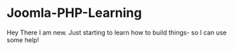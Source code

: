 Joomla-PHP-Learning
===================

Hey There I am new. Just starting to learn how to build things- so I can use some help!
